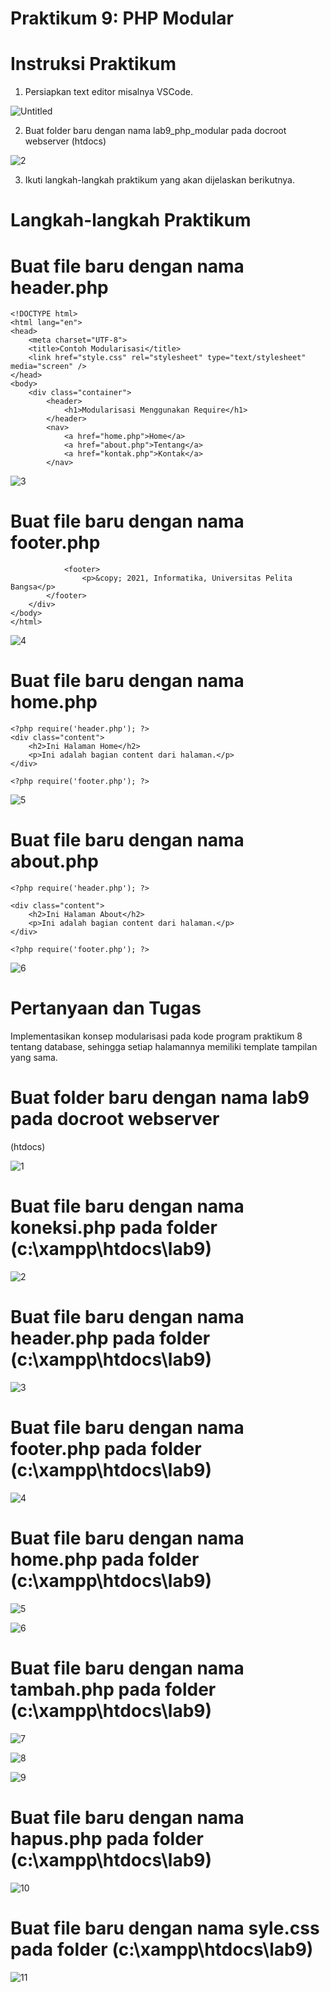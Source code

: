  # Praktikum 9: PHP Modular
# Instruksi Praktikum
1. Persiapkan text editor misalnya VSCode. 

![Untitled](https://user-images.githubusercontent.com/56244029/121239135-08fe6600-c8c3-11eb-9d5e-edcd580dc33f.png)

 2. Buat folder baru dengan nama lab9_php_modular pada docroot webserver
(htdocs)

![2](https://user-images.githubusercontent.com/56244029/121239275-3ba85e80-c8c3-11eb-8a7a-315926ffaa29.png)

3. Ikuti langkah-langkah praktikum yang akan dijelaskan berikutnya.
# Langkah-langkah Praktikum
# Buat file baru dengan nama header.php
```
<!DOCTYPE html>
<html lang="en">
<head>
    <meta charset="UTF-8">
    <title>Contoh Modularisasi</title>
    <link href="style.css" rel="stylesheet" type="text/stylesheet"
media="screen" />
</head>
<body>
    <div class="container">
        <header>
            <h1>Modularisasi Menggunakan Require</h1>
        </header>
        <nav>
            <a href="home.php">Home</a>
            <a href="about.php">Tentang</a>
            <a href="kontak.php">Kontak</a>
        </nav>
```

![3](https://user-images.githubusercontent.com/56244029/121240076-2bdd4a00-c8c4-11eb-955c-b5696f731504.png)

# Buat file baru dengan nama footer.php
```
            <footer>
                <p>&copy; 2021, Informatika, Universitas Pelita Bangsa</p>
        </footer>
    </div>
</body>
</html>
```

![4](https://user-images.githubusercontent.com/56244029/121240231-4ca59f80-c8c4-11eb-9925-63d2ab6c2277.png)

# **Buat file baru dengan nama home.php**
```
<?php require('header.php'); ?>
<div class="content">
    <h2>Ini Halaman Home</h2>
    <p>Ini adalah bagian content dari halaman.</p>
</div>

<?php require('footer.php'); ?>
```

![5](https://user-images.githubusercontent.com/56244029/121240363-6fd04f00-c8c4-11eb-87fe-f5d3cd435c7e.png)

# Buat file baru dengan nama about.php
```
<?php require('header.php'); ?>

<div class="content">
    <h2>Ini Halaman About</h2>
    <p>Ini adalah bagian content dari halaman.</p>
</div>

<?php require('footer.php'); ?>
```

![6](https://user-images.githubusercontent.com/56244029/121240465-9098a480-c8c4-11eb-98f7-5bde3915bd6e.png)

# Pertanyaan dan Tugas
Implementasikan konsep modularisasi pada kode program praktikum 8 tentang
database, sehingga setiap halamannya memiliki template tampilan yang sama.

# Buat folder baru dengan nama lab9 pada docroot webserver
(htdocs)

![1](https://user-images.githubusercontent.com/56244029/121241012-216f8000-c8c5-11eb-96c5-55c16b978379.png)

# Buat file baru dengan nama koneksi.php pada folder (c:\xampp\htdocs\lab9)

![2](https://user-images.githubusercontent.com/56244029/121241189-5d0a4a00-c8c5-11eb-9d39-f8179d1400e3.png)

# Buat file baru dengan nama header.php pada folder (c:\xampp\htdocs\lab9)

![3](https://user-images.githubusercontent.com/56244029/121241395-9773e700-c8c5-11eb-8f6f-8f1e47a7d1cb.png)

# Buat file baru dengan nama footer.php pada folder (c:\xampp\htdocs\lab9)

![4](https://user-images.githubusercontent.com/56244029/121241759-fd606e80-c8c5-11eb-99cb-f1b2050a7756.png)

# Buat file baru dengan nama home.php pada folder (c:\xampp\htdocs\lab9)

![5](https://user-images.githubusercontent.com/56244029/121241947-31d42a80-c8c6-11eb-8369-399eb92db85c.png)

![6](https://user-images.githubusercontent.com/56244029/121241967-3698de80-c8c6-11eb-9d2d-37b6aa346741.png)

# Buat file baru dengan nama tambah.php pada folder (c:\xampp\htdocs\lab9)

![7](https://user-images.githubusercontent.com/56244029/121242280-9099a400-c8c6-11eb-8f40-2ca07317914c.png)

![8](https://user-images.githubusercontent.com/56244029/121242287-92fbfe00-c8c6-11eb-8d3e-9bea66307761.png)

![9](https://user-images.githubusercontent.com/56244029/121242298-95f6ee80-c8c6-11eb-88ac-d57efc3cd8b5.png)

# Buat file baru dengan nama hapus.php pada folder (c:\xampp\htdocs\lab9)

![10](https://user-images.githubusercontent.com/56244029/121242450-c6d72380-c8c6-11eb-82ef-83a6a39224ba.png)

# Buat file baru dengan nama syle.css pada folder (c:\xampp\htdocs\lab9)

![11](https://user-images.githubusercontent.com/56244029/121242705-11f13680-c8c7-11eb-9282-1127b352df41.png)
